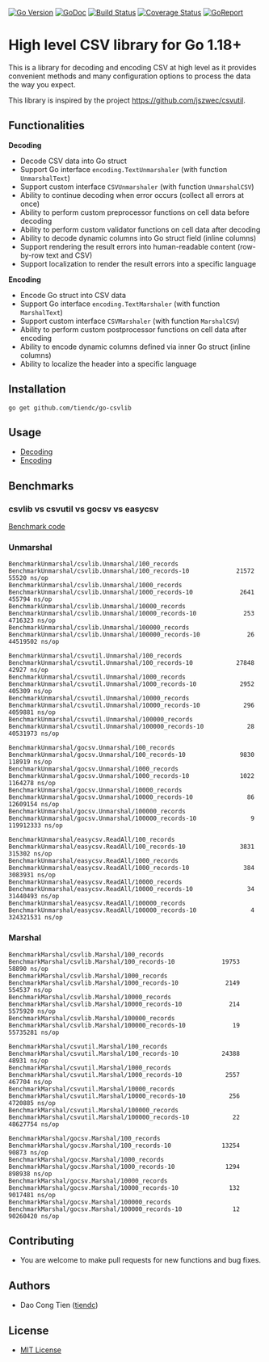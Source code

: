 [![Go Version][gover-img]][gover] [![GoDoc][doc-img]][doc] [![Build Status][ci-img]][ci] [![Coverage Status][cov-img]][cov] [![GoReport][rpt-img]][rpt]

# High level CSV library for Go 1.18+

This is a library for decoding and encoding CSV at high level as it provides convenient methods and many configuration options to process the data the way you expect.

This library is inspired by the project https://github.com/jszwec/csvutil.

## Functionalities

**Decoding**
  - Decode CSV data into Go struct
  - Support Go interface `encoding.TextUnmarshaler` (with function `UnmarshalText`)
  - Support custom interface `CSVUnmarshaler` (with function `UnmarshalCSV`)
  - Ability to continue decoding when error occurs (collect all errors at once)
  - Ability to perform custom preprocessor functions on cell data before decoding
  - Ability to perform custom validator functions on cell data after decoding
  - Ability to decode dynamic columns into Go struct field (inline columns)
  - Support rendering the result errors into human-readable content (row-by-row text and CSV)
  - Support localization to render the result errors into a specific language

**Encoding**
  - Encode Go struct into CSV data
  - Support Go interface `encoding.TextMarshaler` (with function `MarshalText`)
  - Support custom interface `CSVMarshaler` (with function `MarshalCSV`)
  - Ability to perform custom postprocessor functions on cell data after encoding
  - Ability to encode dynamic columns defined via inner Go struct (inline columns)
  - Ability to localize the header into a specific language

## Installation

```shell
go get github.com/tiendc/go-csvlib
```

## Usage

- [Decoding](docs/DECODING.md)
- [Encoding](docs/ENCODING.md)

## Benchmarks

### csvlib vs csvutil vs gocsv vs easycsv

[Benchmark code](https://gist.github.com/tiendc/c394677a846233bf8de819da3bb7093c)

### Unmarshal

```
BenchmarkUnmarshal/csvlib.Unmarshal/100_records
BenchmarkUnmarshal/csvlib.Unmarshal/100_records-10       	   21572	     55520 ns/op
BenchmarkUnmarshal/csvlib.Unmarshal/1000_records
BenchmarkUnmarshal/csvlib.Unmarshal/1000_records-10      	    2641	    455794 ns/op
BenchmarkUnmarshal/csvlib.Unmarshal/10000_records
BenchmarkUnmarshal/csvlib.Unmarshal/10000_records-10     	     253	   4716323 ns/op
BenchmarkUnmarshal/csvlib.Unmarshal/100000_records
BenchmarkUnmarshal/csvlib.Unmarshal/100000_records-10    	      26	  44519502 ns/op

BenchmarkUnmarshal/csvutil.Unmarshal/100_records
BenchmarkUnmarshal/csvutil.Unmarshal/100_records-10      	   27848	     42927 ns/op
BenchmarkUnmarshal/csvutil.Unmarshal/1000_records
BenchmarkUnmarshal/csvutil.Unmarshal/1000_records-10     	    2952	    405309 ns/op
BenchmarkUnmarshal/csvutil.Unmarshal/10000_records
BenchmarkUnmarshal/csvutil.Unmarshal/10000_records-10    	     296	   4059881 ns/op
BenchmarkUnmarshal/csvutil.Unmarshal/100000_records
BenchmarkUnmarshal/csvutil.Unmarshal/100000_records-10   	      28	  40531973 ns/op

BenchmarkUnmarshal/gocsv.Unmarshal/100_records
BenchmarkUnmarshal/gocsv.Unmarshal/100_records-10        	    9830	    118919 ns/op
BenchmarkUnmarshal/gocsv.Unmarshal/1000_records
BenchmarkUnmarshal/gocsv.Unmarshal/1000_records-10       	    1022	   1164278 ns/op
BenchmarkUnmarshal/gocsv.Unmarshal/10000_records
BenchmarkUnmarshal/gocsv.Unmarshal/10000_records-10      	      86	  12609154 ns/op
BenchmarkUnmarshal/gocsv.Unmarshal/100000_records
BenchmarkUnmarshal/gocsv.Unmarshal/100000_records-10     	       9	 119912333 ns/op

BenchmarkUnmarshal/easycsv.ReadAll/100_records
BenchmarkUnmarshal/easycsv.ReadAll/100_records-10        	    3831	    315302 ns/op
BenchmarkUnmarshal/easycsv.ReadAll/1000_records
BenchmarkUnmarshal/easycsv.ReadAll/1000_records-10       	     384	   3083931 ns/op
BenchmarkUnmarshal/easycsv.ReadAll/10000_records
BenchmarkUnmarshal/easycsv.ReadAll/10000_records-10      	      34	  31440493 ns/op
BenchmarkUnmarshal/easycsv.ReadAll/100000_records
BenchmarkUnmarshal/easycsv.ReadAll/100000_records-10     	       4	 324321531 ns/op
```

### Marshal

```
BenchmarkMarshal/csvlib.Marshal/100_records
BenchmarkMarshal/csvlib.Marshal/100_records-10         	   19753	     58890 ns/op
BenchmarkMarshal/csvlib.Marshal/1000_records
BenchmarkMarshal/csvlib.Marshal/1000_records-10        	    2149	    554537 ns/op
BenchmarkMarshal/csvlib.Marshal/10000_records
BenchmarkMarshal/csvlib.Marshal/10000_records-10       	     214	   5575920 ns/op
BenchmarkMarshal/csvlib.Marshal/100000_records
BenchmarkMarshal/csvlib.Marshal/100000_records-10      	      19	  55735281 ns/op

BenchmarkMarshal/csvutil.Marshal/100_records
BenchmarkMarshal/csvutil.Marshal/100_records-10        	   24388	     48931 ns/op
BenchmarkMarshal/csvutil.Marshal/1000_records
BenchmarkMarshal/csvutil.Marshal/1000_records-10       	    2557	    467704 ns/op
BenchmarkMarshal/csvutil.Marshal/10000_records
BenchmarkMarshal/csvutil.Marshal/10000_records-10      	     256	   4720885 ns/op
BenchmarkMarshal/csvutil.Marshal/100000_records
BenchmarkMarshal/csvutil.Marshal/100000_records-10     	      22	  48627754 ns/op

BenchmarkMarshal/gocsv.Marshal/100_records
BenchmarkMarshal/gocsv.Marshal/100_records-10          	   13254	     90873 ns/op
BenchmarkMarshal/gocsv.Marshal/1000_records
BenchmarkMarshal/gocsv.Marshal/1000_records-10         	    1294	    898938 ns/op
BenchmarkMarshal/gocsv.Marshal/10000_records
BenchmarkMarshal/gocsv.Marshal/10000_records-10        	     132	   9017481 ns/op
BenchmarkMarshal/gocsv.Marshal/100000_records
BenchmarkMarshal/gocsv.Marshal/100000_records-10       	      12	  90260420 ns/op
```

## Contributing

- You are welcome to make pull requests for new functions and bug fixes.

## Authors

- Dao Cong Tien ([tiendc](https://github.com/tiendc))

## License

- [MIT License](LICENSE)

[doc-img]: https://pkg.go.dev/badge/github.com/tiendc/go-csvlib
[doc]: https://pkg.go.dev/github.com/tiendc/go-csvlib
[gover-img]: https://img.shields.io/badge/Go-%3E%3D%201.18-blue
[gover]: https://img.shields.io/badge/Go-%3E%3D%201.18-blue
[ci-img]: https://github.com/tiendc/go-csvlib/actions/workflows/go.yml/badge.svg
[ci]: https://github.com/tiendc/go-csvlib/actions/workflows/go.yml
[cov-img]: https://codecov.io/gh/tiendc/go-csvlib/branch/main/graph/badge.svg
[cov]: https://codecov.io/gh/tiendc/go-csvlib
[rpt-img]: https://goreportcard.com/badge/github.com/tiendc/go-csvlib
[rpt]: https://goreportcard.com/report/github.com/tiendc/go-csvlib
